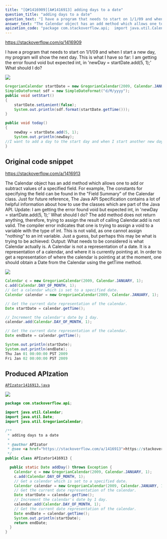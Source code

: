 ```yaml
---
title: "[Q#1416909][A#1416913] adding days to a date"
question_title: "adding days to a date"
question_text: "I have a program that needs to start on 1/1/09 and when I start a new day, my program will show the next day. This is what I have so far: I am getting the error found void but expected int, in 'newDay = startDate.add(5, 1);' What should I do?"
answer_text: "The Calendar object has an add method which allows one to add or subtract values of a specified field. For example, The constants for specifying the field can be found in the \"Field Summary\" of the Calendar class. Just for future reference, The Java API Specification contains a lot of helpful information about how to use the classes which are part of the Java API. Update: I am getting the error found void but   expected int, in 'newDay =   startDate.add(5, 1);' What should I   do? The add method does not return anything, therefore, trying to assign the result of calling Calendar.add is not valid. The compiler error indicates that one is trying to assign a void to a variable with the type of int. This is not valid, as one cannot assign \"nothing\" to an int variable. Just a guess, but perhaps this may be what is trying to be achieved: Output: What needs to be considered is what Calendar actually is. A Calendar is not a representation of a date. It is a representation of a calendar, and where it is currently pointing at. In order to get a representation of where the calendar is pointing at at the moment, one should obtain a Date from the Calendar using the getTime method."
apization_code: "package com.stackoverflow.api;  import java.util.Calendar; import java.util.Date; import java.util.GregorianCalendar;  /**  * adding days to a date  *  * @author APIzator  * @see <a href=\"https://stackoverflow.com/a/1416913\">https://stackoverflow.com/a/1416913</a>  */ public class APIzator1416913 {    public static Date addDay() throws Exception {     Calendar c = new GregorianCalendar(2009, Calendar.JANUARY, 1);     c.add(Calendar.DAY_OF_MONTH, 1);     // Get a calendar which is set to a specified date.     Calendar calendar = new GregorianCalendar(2009, Calendar.JANUARY, 1);     // Get the current date representation of the calendar.     Date startDate = calendar.getTime();     // Increment the calendar's date by 1 day.     calendar.add(Calendar.DAY_OF_MONTH, 1);     // Get the current date representation of the calendar.     Date endDate = calendar.getTime();     System.out.println(startDate);     return endDate;   } }"
---
```


https://stackoverflow.com/q/1416909

I have a program that needs to start on 1/1/09 and when I start a new day, my program will show the next day.
This is what I have so far:
I am getting the error found void but expected int, in &#x27;newDay = startDate.add(5, 1);&#x27;
What should I do?


<div class="code-logo"><img src="/stackoverflow.png" /></div>

```java
GregorianCalendar startDate = new GregorianCalendar(2009, Calendar.JANUARY, 1);
SimpleDateFormat sdf = new SimpleDateFormat("d/M/yyyy"); 
public void setStart()
{
    startDate.setLenient(false);
    System.out.println(sdf.format(startDate.getTime()));
}

public void today()
{
    newDay = startDate.add(5, 1);
    System.out.println(newDay);
//I want to add a day to the start day and when I start another new day, I want to add another day to that.
}
```


## Original code snippet

https://stackoverflow.com/a/1416913

The Calendar object has an add method which allows one to add or subtract values of a specified field.
For example,
The constants for specifying the field can be found in the &quot;Field Summary&quot; of the Calendar class.
Just for future reference, The Java API Specification contains a lot of helpful information about how to use the classes which are part of the Java API.
Update:
I am getting the error found void but
  expected int, in &#x27;newDay =
  startDate.add(5, 1);&#x27; What should I
  do?
The add method does not return anything, therefore, trying to assign the result of calling Calendar.add is not valid.
The compiler error indicates that one is trying to assign a void to a variable with the type of int. This is not valid, as one cannot assign &quot;nothing&quot; to an int variable.
Just a guess, but perhaps this may be what is trying to be achieved:
Output:
What needs to be considered is what Calendar actually is.
A Calendar is not a representation of a date. It is a representation of a calendar, and where it is currently pointing at. In order to get a representation of where the calendar is pointing at at the moment, one should obtain a Date from the Calendar using the getTime method.

<div class="code-logo"><img src="/stackoverflow.png" /></div>

```java
Calendar c = new GregorianCalendar(2009, Calendar.JANUARY, 1);
c.add(Calendar.DAY_OF_MONTH, 1);
// Get a calendar which is set to a specified date.
Calendar calendar = new GregorianCalendar(2009, Calendar.JANUARY, 1);

// Get the current date representation of the calendar.
Date startDate = calendar.getTime();

// Increment the calendar's date by 1 day.
calendar.add(Calendar.DAY_OF_MONTH, 1);

// Get the current date representation of the calendar.
Date endDate = calendar.getTime();

System.out.println(startDate);
System.out.println(endDate);
Thu Jan 01 00:00:00 PST 2009
Fri Jan 02 00:00:00 PST 2009
```

## Produced APIzation

[`APIzator1416913.java`](https://github.com/pasqualesalza/apization-temp-data/raw/master/search/APIzator1416913.java)

<div class="code-logo"><img src="/apizator.png" /></div>

```java
package com.stackoverflow.api;

import java.util.Calendar;
import java.util.Date;
import java.util.GregorianCalendar;

/**
 * adding days to a date
 *
 * @author APIzator
 * @see <a href="https://stackoverflow.com/a/1416913">https://stackoverflow.com/a/1416913</a>
 */
public class APIzator1416913 {

  public static Date addDay() throws Exception {
    Calendar c = new GregorianCalendar(2009, Calendar.JANUARY, 1);
    c.add(Calendar.DAY_OF_MONTH, 1);
    // Get a calendar which is set to a specified date.
    Calendar calendar = new GregorianCalendar(2009, Calendar.JANUARY, 1);
    // Get the current date representation of the calendar.
    Date startDate = calendar.getTime();
    // Increment the calendar's date by 1 day.
    calendar.add(Calendar.DAY_OF_MONTH, 1);
    // Get the current date representation of the calendar.
    Date endDate = calendar.getTime();
    System.out.println(startDate);
    return endDate;
  }
}

```
